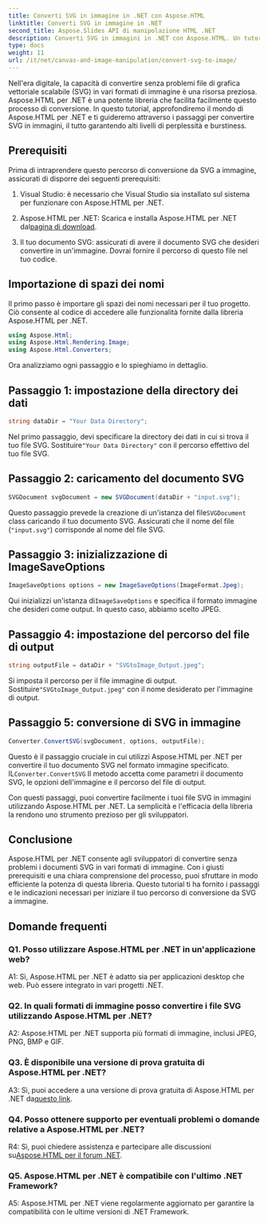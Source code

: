 ```yaml
---
title: Converti SVG in immagine in .NET con Aspose.HTML
linktitle: Converti SVG in immagine in .NET
second_title: Aspose.Slides API di manipolazione HTML .NET
description: Converti SVG in immagini in .NET con Aspose.HTML. Un tutorial completo per gli sviluppatori. Trasforma facilmente i documenti SVG nei formati JPEG, PNG, BMP e GIF.
type: docs
weight: 11
url: /it/net/canvas-and-image-manipulation/convert-svg-to-image/
---
```


Nell'era digitale, la capacità di convertire senza problemi file di grafica vettoriale scalabile (SVG) in vari formati di immagine è una risorsa preziosa. Aspose.HTML per .NET è una potente libreria che facilita facilmente questo processo di conversione. In questo tutorial, approfondiremo il mondo di Aspose.HTML per .NET e ti guideremo attraverso i passaggi per convertire SVG in immagini, il tutto garantendo alti livelli di perplessità e burstiness.

## Prerequisiti

Prima di intraprendere questo percorso di conversione da SVG a immagine, assicurati di disporre dei seguenti prerequisiti:

1. Visual Studio: è necessario che Visual Studio sia installato sul sistema per funzionare con Aspose.HTML per .NET.

2.  Aspose.HTML per .NET: Scarica e installa Aspose.HTML per .NET dal[pagina di download](https://releases.aspose.com/html/net/).

3. Il tuo documento SVG: assicurati di avere il documento SVG che desideri convertire in un'immagine. Dovrai fornire il percorso di questo file nel tuo codice.

## Importazione di spazi dei nomi


Il primo passo è importare gli spazi dei nomi necessari per il tuo progetto. Ciò consente al codice di accedere alle funzionalità fornite dalla libreria Aspose.HTML per .NET.

```csharp
using Aspose.Html;
using Aspose.Html.Rendering.Image;
using Aspose.Html.Converters;
```

Ora analizziamo ogni passaggio e lo spieghiamo in dettaglio.

## Passaggio 1: impostazione della directory dei dati

```csharp
string dataDir = "Your Data Directory";
```

 Nel primo passaggio, devi specificare la directory dei dati in cui si trova il tuo file SVG. Sostituire`"Your Data Directory"` con il percorso effettivo del tuo file SVG.

## Passaggio 2: caricamento del documento SVG

```csharp
SVGDocument svgDocument = new SVGDocument(dataDir + "input.svg");
```

 Questo passaggio prevede la creazione di un'istanza del file`SVGDocument` class caricando il tuo documento SVG. Assicurati che il nome del file (`"input.svg"`) corrisponde al nome del file SVG.

## Passaggio 3: inizializzazione di ImageSaveOptions

```csharp
ImageSaveOptions options = new ImageSaveOptions(ImageFormat.Jpeg);
```

 Qui inizializzi un'istanza di`ImageSaveOptions` e specifica il formato immagine che desideri come output. In questo caso, abbiamo scelto JPEG.

## Passaggio 4: impostazione del percorso del file di output

```csharp
string outputFile = dataDir + "SVGtoImage_Output.jpeg";
```

 Si imposta il percorso per il file immagine di output. Sostituire`"SVGtoImage_Output.jpeg"` con il nome desiderato per l'immagine di output.

## Passaggio 5: conversione di SVG in immagine

```csharp
Converter.ConvertSVG(svgDocument, options, outputFile);
```

Questo è il passaggio cruciale in cui utilizzi Aspose.HTML per .NET per convertire il tuo documento SVG nel formato immagine specificato. IL`Converter.ConvertSVG` Il metodo accetta come parametri il documento SVG, le opzioni dell'immagine e il percorso del file di output.

Con questi passaggi, puoi convertire facilmente i tuoi file SVG in immagini utilizzando Aspose.HTML per .NET. La semplicità e l'efficacia della libreria la rendono uno strumento prezioso per gli sviluppatori.

## Conclusione

Aspose.HTML per .NET consente agli sviluppatori di convertire senza problemi i documenti SVG in vari formati di immagine. Con i giusti prerequisiti e una chiara comprensione del processo, puoi sfruttare in modo efficiente la potenza di questa libreria. Questo tutorial ti ha fornito i passaggi e le indicazioni necessari per iniziare il tuo percorso di conversione da SVG a immagine.

## Domande frequenti

### Q1. Posso utilizzare Aspose.HTML per .NET in un'applicazione web?

A1: Sì, Aspose.HTML per .NET è adatto sia per applicazioni desktop che web. Può essere integrato in vari progetti .NET.

### Q2. In quali formati di immagine posso convertire i file SVG utilizzando Aspose.HTML per .NET?

A2: Aspose.HTML per .NET supporta più formati di immagine, inclusi JPEG, PNG, BMP e GIF.

### Q3. È disponibile una versione di prova gratuita di Aspose.HTML per .NET?

 A3: Sì, puoi accedere a una versione di prova gratuita di Aspose.HTML per .NET da[questo link](https://releases.aspose.com/).

### Q4. Posso ottenere supporto per eventuali problemi o domande relative a Aspose.HTML per .NET?

 R4: Sì, puoi chiedere assistenza e partecipare alle discussioni su[Aspose.HTML per il forum .NET](https://forum.aspose.com/).

### Q5. Aspose.HTML per .NET è compatibile con l'ultimo .NET Framework?

A5: Aspose.HTML per .NET viene regolarmente aggiornato per garantire la compatibilità con le ultime versioni di .NET Framework.